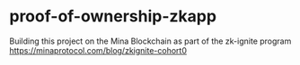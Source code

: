 # proof-of-ownership-zkapp
Building this project on the Mina Blockchain as part of the zk-ignite program https://minaprotocol.com/blog/zkignite-cohort0
